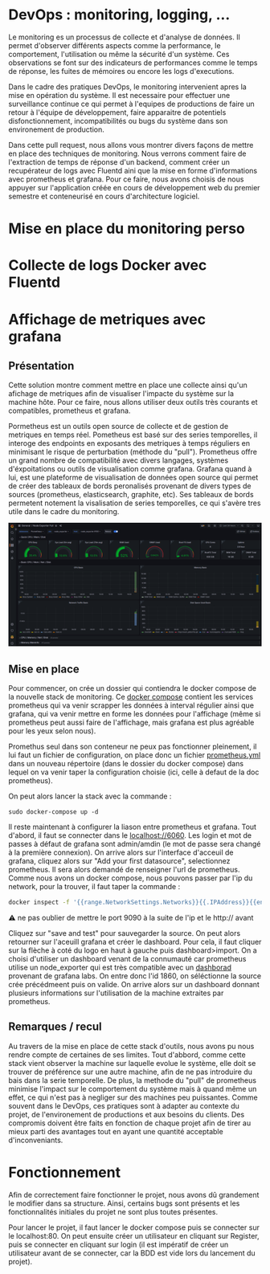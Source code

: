 # DevOps : monitoring, logging, ...

Le monitoring es un processus de collecte et d'analyse de données. Il permet d'observer différents aspects comme la performance, le comportement, l'utilisation ou même la sécurité d'un système. Ces observations se font sur des indicateurs de performances comme le temps de réponse, les fuites de mémoires ou encore les logs d'executions.

Dans le cadre des pratiques DevOps, le monitoring intervenient apres la mise en opération du système. Il est necessaire pour effectuer une surveillance continue ce qui permet à  l'equipes de productions de faire un retour à l'équipe de développement, faire apparaitre de potentiels disfonctionnement, incompatibilités ou bugs du système dans son environement de production. 

Dans cette pull request, nous allons vous montrer divers façons de mettre en place des techniques de monitoring. Nous verrons comment faire de l'extraction de temps de réponse d'un backend, comment créer un recupérateur de logs avec Fluentd aini que la mise en forme d'informations avec prometheus et grafana. Pour ce faire, nous avons choisis de nous appuyer sur l'application créée en cours de développement web du premier semestre et conteneurisé en cours d'architecture logiciel.

# Mise en place du monitoring perso

# Collecte de logs Docker avec Fluentd

# Affichage de metriques avec grafana

## Présentation
Cette solution montre comment mettre en place une collecte ainsi qu'un afichage de metriques afin de visualiser l'impacte du système sur la machine hôte. Pour ce faire, nous allons utiliser deux outils très courants et compatibles, prometheus et grafana. 

Pormetheus est un outils open source de collecte et de gestion de metriques en temps réel. Pometheus est basé sur des series temporelles, il interoge des endpoints en exposants des metriques à temps réguliers en minimisant le risque de perturbation (méthode du "pull"). Prometheus offre un grand nombre de compatibilité avec divers langages, systèmes d'éxpoitations ou outils de visualisation comme grafana. Grafana quand à lui, est une plateforme de visualisation de données open source qui permet de créer des tableaux de bords peronalisés provenant de divers types de sources (prometheus, elasticsearch, graphite, etc). Ses tableaux de bords permetent notement la visalisation de series temporelles, ce qui s'avère tres utile dans le cadre du monitoring.

![](./dashboard.png)

## Mise en place
Pour commencer, on crée un dossier qui contiendra le docker compose de la nouvelle stack de monitoring. Ce [docker compose](./dockerComposer_grafana/docker-compose.yaml) contient les services prometheus qui va venir scrapper les données à interval régulier ainsi que grafana, qui va venir mettre en forme les données pour l'affichage (même si prometheus peut aussi faire de l'affichage, mais grafana est plus agréable pour les yeux selon nous).

Promethus seul dans son conteneur ne peux pas fonctionner pleinement, il lui faut un fichier de configuration, on place donc un fichier [prometheus.yml](./dockerComposer_grafana/prometheus/prometheus.yml) dans un nouveau répertoire (dans le dossier du docker compose) dans lequel on va venir taper la configuration choisie (ici, celle à defaut de la doc prometheus).

On peut alors lancer la stack avec la commande :

```shell
sudo docker-compose up -d
```

Il reste maintenant à configurer la liason entre prometheus et grafana. Tout d'abord, il faut se connecter dans le [localhost://6060](localhost://6060). Les login et mot de passes à défaut de grafana sont admin/amdin (le mot de passe sera changé à la première connexion). On arrive alors sur l'interface d'acceuil de grafana, cliquez alors sur "Add your first datasource", selectionnez prometheus. Il sera alors demandé de renseigner l'url de prometheus. Comme nous avons un docker compose, nous pouvons passer par l'ip du network, pour la trouver, il faut taper la commande :

```bash
docker inspect -f '{{range.NetworkSettings.Networks}}{{.IPAddress}}{{end}}' prometheus
```

⚠️ ne pas oublier de mettre le port 9090 à la suite de l'ip et le http:// avant

Cliquez sur "save and test" pour sauvegarder la source. On peut alors retourner sur l'aceuill grafana et créer le dashboard. Pour cela, il faut cliquer sur la flèche à coté du logo en haut à gauche puis dashboard>import. On a choisi d'utiliser un dashboard venant de la connumauté car prometheus utilise un node_exporter qui est très compatible avec un [dashborad](https://grafana.com/grafana/dashboards/1860-node-exporter-full/) provenant de grafana labs. On entre donc l'id 1860, on séléctionne la source crée précédmeent puis on valide. On arrive alors sur un dashboard donnant plusieurs informations sur l'utilisation de la machine extraites par prometheus.

## Remarques / recul
Au travers de la mise en place de cette stack d'outils, nous avons pu nous rendre compte de certaines de ses limites. Tout d'abbord, comme cette stack vient observer la machine sur laquelle evolue le système, elle doit se trouver de préférence sur une autre machine, afin de ne pas introduire du bais dans la serie temporelle. De plus, la methode du "pull" de prometheus minimise l'impact sur le comportement du système mais à quand même un effet, ce qui n'est pas à negliger sur des machines peu puissantes.
Comme souvent dans le DevOps, ces pratiques sont à adapter au contexte du projet, de l'environement de productions et aux besoins du clients. Des compromis doivent être faits en fonction de chaque projet afin de tirer au mieux parti des avantages tout en ayant une quantité acceptable d'inconveniants.

# Fonctionnement

Afin de correctement faire fonctionner le projet, nous avons dû grandement le modifier dans sa structure. Ainsi, certains bugs sont présents et les fonctionnalités initiales du projet ne sont plus toutes présentes.

Pour lancer le projet, il faut lancer le docker compose puis se connecter sur le localhost:80.
On peut ensuite créer un utilisateur en cliquant sur Register, puis se connecter en cliquant sur login (il est impératif de créer un utilisateur avant de se connecter, car la BDD est vide lors du lancement du projet).
